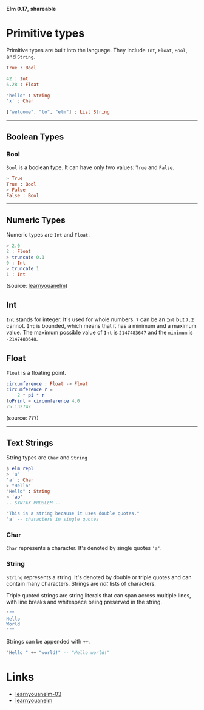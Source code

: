 **Elm 0.17**, **shareable** 

# Primitive types

Primitive types are built into the language. They include `Int`, `Float`, `Bool`, and `String`. 

```elm
True : Bool

42 : Int
6.28 : Float

"hello" : String
'x' : Char

["welcome", "to", "elm"] : List String
```

--------------------------------------------------
## Boolean Types

### Bool

`Bool` is a boolean type. It can have only two values: `True` and `False`.

```elm
> True
True : Bool
> False
False : Bool
```

--------------------------------------------------
## Numeric Types

Numeric types are `Int` and `Float`. 

```elm
> 2.0
2 : Float
> truncate 0.1
0 : Int
> truncate 1
1 : Int
```
(source: [learnyouanelm](https://github.com/learnyouanelm/learnyouanelm.github.io/blob/master/pages/02-starting-out.md))

## Int

`Int` stands for integer. It's used for whole numbers. `7` can be an `Int` but `7.2` cannot. `Int` is bounded, which means that it has a minimum and a maximum value. The maximum possible value of `Int` is `2147483647` and the `minimum` is `-2147483648`.

## Float

`Float` is a floating point.

```elm
circumference : Float -> Float
circumference r =
    2 * pi * r
toPrint = circumference 4.0
25.132742
```

(source: ???)

--------------------------------------------------
## Text Strings

String types are `Char` and `String`

```elm
$ elm repl
> 'a'
'a' : Char
> "Hello"
"Hello" : String
> 'ab'
-- SYNTAX PROBLEM --
```

```elm
"This is a string because it uses double quotes."
'a' -- characters in single quotes
```

### Char

`Char` represents a character. It's denoted by single quotes `'a'`.

### String

`String` represents a string. It's denoted by double or triple quotes and can contain many characters. Strings are _not_ lists of characters.

Triple quoted strings are string literals that can span across multiple lines, with line breaks and whitespace being preserved in the string.

```elm
"""
Hello
World
"""
```

Strings can be appended with `++`.

```elm
"Hello " ++ "world!" -- "Hello world!"
```

# Links

* [learnyouanelm-03](https://github.com/learnyouanelm/learnyouanelm.github.io/blob/master/pages/03-types.md)
* [learnyouanelm](https://github.com/learnyouanelm/learnyouanelm.github.io/blob/master/pages/02-starting-out.md)


